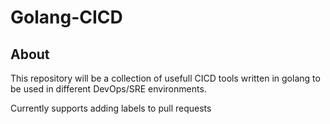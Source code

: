 # Golang-CICD
## About
This repository will be a collection of usefull CICD tools written in golang to be used in different DevOps/SRE environments.

Currently supports adding labels to pull requests
